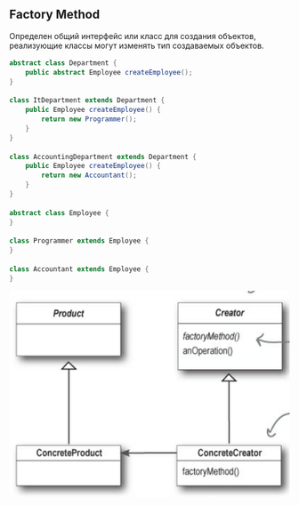## Factory Method

Определен общий интерфейс или класс для создания объектов, реализующие классы могут изменять тип создаваемых объектов.

```java
abstract class Department {
    public abstract Employee createEmployee();
}

class ItDepartment extends Department {
    public Employee createEmployee() {
        return new Programmer();
    }
}

class AccountingDepartment extends Department {
    public Employee createEmployee() {
        return new Accountant();
    }
}

abstract class Employee {
}

class Programmer extends Employee {
}

class Accountant extends Employee {
}
```
![img_1.png](image/img_1.png)